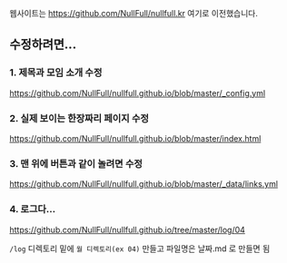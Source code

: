 
웹사이트는 https://github.com/NullFull/nullfull.kr 여기로 이전했습니다.


## 수정하려면...

### 1. 제목과 모임 소개 수정
https://github.com/NullFull/nullfull.github.io/blob/master/_config.yml

### 2. 실제 보이는 한장짜리 페이지 수정
https://github.com/NullFull/nullfull.github.io/blob/master/index.html

### 3. 맨 위에 버튼과 같이 놀려면 수정
https://github.com/NullFull/nullfull.github.io/blob/master/_data/links.yml

### 4. 로그다…
https://github.com/NullFull/nullfull.github.io/tree/master/log/04

```/log``` 디렉토리 밑에 ```월 디렉토리(ex 04)``` 만들고 파일명은 날짜.md 로 만들면 됨
